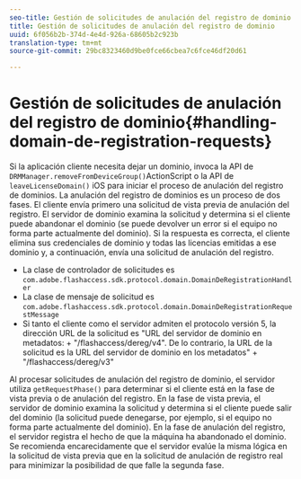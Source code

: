 ```yaml
---
seo-title: Gestión de solicitudes de anulación del registro de dominio
title: Gestión de solicitudes de anulación del registro de dominio
uuid: 6f056b2b-374d-4e4d-926a-68605b2c923b
translation-type: tm+mt
source-git-commit: 29bc8323460d9be0fce66cbea7c6fce46df20d61

---
```



# Gestión de solicitudes de anulación del registro de dominio{#handling-domain-de-registration-requests}

Si la aplicación cliente necesita dejar un dominio, invoca la API de `DRMManager.removeFromDeviceGroup()`ActionScript o la API de `leaveLicenseDomain()` iOS para iniciar el proceso de anulación del registro de dominios. La anulación del registro de dominios es un proceso de dos fases. El cliente envía primero una solicitud de vista previa de anulación del registro. El servidor de dominio examina la solicitud y determina si el cliente puede abandonar el dominio (se puede devolver un error si el equipo no forma parte actualmente del dominio). Si la respuesta es correcta, el cliente elimina sus credenciales de dominio y todas las licencias emitidas a ese dominio y, a continuación, envía una solicitud de anulación del registro.

* La clase de controlador de solicitudes es `com.adobe.flashaccess.sdk.protocol.domain.DomainDeRegistrationHandler`
* La clase de mensaje de solicitud es `com.adobe.flashaccess.sdk.protocol.domain.DomainDeRegistrationRequestMessage`
* Si tanto el cliente como el servidor admiten el protocolo versión 5, la dirección URL de la solicitud es &quot;URL del servidor de dominio en metadatos: + &quot;/flashaccess/dereg/v4&quot;. De lo contrario, la URL de la solicitud es la URL del servidor de dominio en los metadatos&quot; + &quot;/flashaccess/dereg/v3&quot;

Al procesar solicitudes de anulación del registro de dominio, el servidor utiliza `getRequestPhase()` para determinar si el cliente está en la fase de vista previa o de anulación del registro. En la fase de vista previa, el servidor de dominio examina la solicitud y determina si el cliente puede salir del dominio (la solicitud puede denegarse, por ejemplo, si el equipo no forma parte actualmente del dominio). En la fase de anulación del registro, el servidor registra el hecho de que la máquina ha abandonado el dominio. Se recomienda encarecidamente que el servidor evalúe la misma lógica en la solicitud de vista previa que en la solicitud de anulación de registro real para minimizar la posibilidad de que falle la segunda fase.
